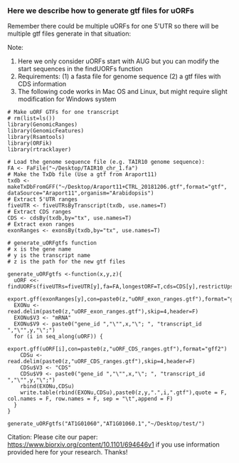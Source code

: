 ### Here we describe how to generate gtf files for uORFs

Remember there could be multiple uORFs for one 5'UTR so there will be multiple gtf files generate in that situation:

Note:
1. Here we only consider uORFs start with AUG but you can modify the start sequences in the findUORFs function
2. Requirements: (1) a fasta file for genome sequence (2) a gtf files with CDS information
3. The following code works in Mac OS and Linux, but might require slight modification for Windows system

```
# Make uORF GTFs for one transcript
# rm(list=ls())
library(GenomicRanges)
library(GenomicFeatures)
library(Rsamtools)
library(ORFik)
library(rtracklayer)

# Load the genome sequence file (e.g. TAIR10 genome sequence):
FA <- FaFile("~/Desktop/TAIR10_chr_1.fa")
# Make the TxDb file (Use a gtf from Araport11)
txdb <- makeTxDbFromGFF("~/Desktop/Araport11+CTRL_20181206.gtf",format="gtf", dataSource="Araport11",organism="Arabidopsis")
# Extract 5'UTR ranges
fiveUTR <- fiveUTRsByTranscript(txdb, use.names=T)
# Extract CDS ranges
CDS <- cdsBy(txdb,by="tx", use.names=T)
# Extract exon ranges
exonRanges <- exonsBy(txdb,by="tx", use.names=T)

# generate_uORFgtfs function
# x is the gene name
# y is the transcript name
# z is the path for the new gtf files

generate_uORFgtfs <-function(x,y,z){
  uORF <<- findUORFs(fiveUTRs=fiveUTR[y],fa=FA,longestORF=T,cds=CDS[y],restrictUpstreamToTx=T)
  export.gff(exonRanges[y],con=paste0(z,"uORF_exon_ranges.gtf"),format="gff2")
  EXONu <- read.delim(paste0(z,"uORF_exon_ranges.gtf"),skip=4,header=F)
  EXONu$V3 <- "mRNA"
  EXONu$V9 <- paste0("gene_id ","\"",x,"\"; ", "transcript_id ","\"",y,"\";")
  for (i in seq_along(uORF)) {
    export.gff(uORF[i],con=paste0(z,"uORF_CDS_ranges.gtf"),format="gff2")
    CDSu <- read.delim(paste0(z,"uORF_CDS_ranges.gtf"),skip=4,header=F)
    CDSu$V3 <- "CDS"
    CDSu$V9 <- paste0("gene_id ","\"",x,"\"; ", "transcript_id ","\"",y,"\";")
    rbind(EXONu,CDSu)
    write.table(rbind(EXONu,CDSu),paste0(z,y,".",i,".gtf"),quote = F, col.names = F, row.names = F, sep = "\t",append = F)
  }
}

generate_uORFgtfs("AT1G01060","AT1G01060.1","~/Desktop/test/")
```

Citation: Please cite our paper: https://www.biorxiv.org/content/10.1101/694646v1 if you use information provided here for your research. Thanks!
